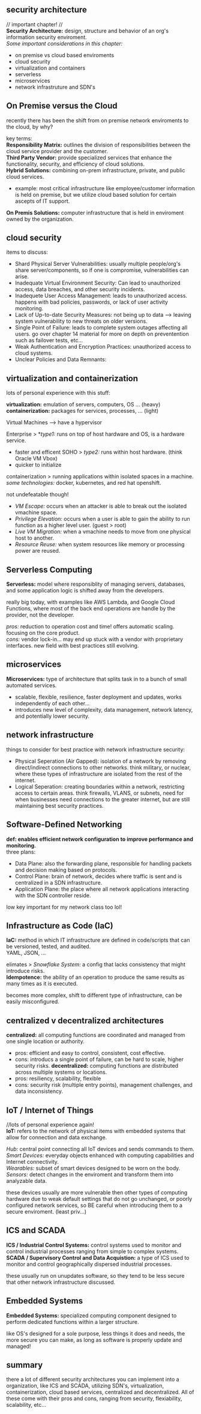 ## security architecture ##
// important chapter! // <br>
__Security Architecture:__ design, structure and behavior of an org's information security enviroment.<br>
*Some important considerations in this chapter:*
- on premise vs cloud based enviroments
- cloud security
- virtualization and containers
- serverless
- microservices
- network infrastruture and SDN's

## On Premise versus the Cloud ##
recently there has been the shift from on premise network enviroments to the cloud, by why? <br>

key terms: <br>
__Responsibility Matrix:__ outlines the division of responsibilities between the cloud service provider and the customer. <br>
__Third Party Vendor:__ provide specialized services that enhance the functionality, security, and efficiency of cloud solutions.<br>
__Hybrid Solutions:__ combining on-prem infrastructure, private, and public cloud services.<br>
- example: most critical infrastructure like employee/customer information is held on premise, but we utilize cloud based solution for certain ascepts of IT support.

__On Premis Solutions:__ computer infrastructure that is held in enviroment owned by the organization.<br>

## cloud security ## 
items to discuss:
- Shard Physical Server Vulnerabilities: usually multiple people/org's share server/components, so if one is compromise, vulnerabilities can arise.
- Inadequate Virtual Environment Security: Can lead to unauthorized access, data breaches, and other security incidents. 
- Inadequete User Access Management: leads to unauthorized access. happens with bad policies, passwords, or lack of user activity monitoring.
- Lack of Up-to-date Security Measures: not being up to data --> leaving system vulnerability to new threats on older versions.
- Single Point of Failure: leads to complete system outages affecting all users. go over chapter 14 material for more on depth on preventention such as failover tests, etc...
- Weak Authentication and Encryption Practices: unauthorized access to cloud systems.
- Unclear Policies and Data Remnants: 

## virtualization and containerization ##
lots of personal experience with this stuff: <br>

__virtualization:__ emulation of servers, computers, OS ...   (heavy) <br>
__containerization:__ packages for services, processes, ...   (light) <br>

Virtual Machines --> have a hypervisor <br>

Enterprise > **type1:* runs on top of host hardware and OS, is a hardware service. 
- faster and efficent
SOHO > *type2:* runs within host hardware. (think Oracle VM Vbox)
- quicker to initialize

containerization > running applications within isolated spaces in a machine. <br>
*some technologies:* docker, kubernetes, and red hat openshift. <br>

not undefeatable though!
- *VM Escape:* occurs when an attacker is able to break out the isolated vmachine space.
- *Privilege Elevation:* occurs when a user is able to gain the ability to run function as a higher level user. (guest > root)
- *Live VM Migration:* when a vmachine needs to move from one physical host to another.
- *Resource Reuse:* when system resources like memory or processing power are reused.

## Serverless Computing ##
__Serverless:__ model where responsiblity of managing servers, databases, and some application logic is shifted away from the developers. <br>

really big today, with examples like AWS Lambda, and Google Cloud Functions, where most of the back end operations are handle by the provider, not the developer. <br>

*pros:* reduction to operation cost and time! offers automatic scaling. focusing on the core product. <br>
*cons:* vendor lock-in... may end up stuck with a vendor with proprietary interfaces. new field with best practices still evolving. <br>

## microservices ##
__Microservices:__ type of architecture that splits task in to a bunch of small automated services. <br>
- scalable, flexible, resilience, faster deployment and updates, works independently of each other...
- introduces new level of complexity, data management, network latency, and potentially lower security.

## network infrastructure ##
things to consider for best practice with network infrastructure security: <br>
- Physical Seperation (Air Gapped): isolation of a network by removing direct/indirect connections to other networks. think military, or nuclear, where these types of infrastructure are isolated from the rest of the internet.
- Logical Seperation: creating boundaries within a network, restricting access to certain areas. think firewalls, VLANS, or subnets, need for when businesses need connections to the greater internet, but are still maintaining best security practices.

## Software-Defined Networking ##
__def: enables efficient network configuration to improve performance and monitoring.__<br>
three plans:
- Data Plane: also the forwarding plane, responsible for handling packets and decision making based on protocols.
- Control Plane: brain of network, decides where traffic is sent and is centralized in a SDN infrastructure.
- Application Plane: the place where all network applications interacting with the SDN controller reside.

low key important for my network class too lol!

## Infrastructure as Code (IaC) ##
__IaC:__ method in which IT infrastructure are defined in code/scripts that can be versioned, tested, and audited. <br>
YAML, JSON, ...

elimates > _Snowflake System:_ a config that lacks consistency that might introduce risks. <br>
__Idempotence:__ the ability of an operation to produce the same results as many times as it is executed. <br>

becomes more complex, shift to different type of infrastructure, can be easily misconfigured.

## centralized v decentralized architectures ##
__centralized:__ all computing functions are coordinated and managed from one single location or authority. <br>
- pros: efficient and easy to control, consistent, cost effective. 
- cons: introducs a single point of failure, can be hard to scale, higher security risks.
__decentralized:__ computing functions are distributed across multiple systems or locations. <br>
- pros: resiliency, scalability, flexible
- cons: security risk (multiple entry points), management challenges, and data inconsistency.

## IoT / Internet of Things ##
//lots of personal experience again! <br>
__IoT:__ refers to the network of physical items with embedded systems that allow for connection and data exchange. <br>

*Hub:* central point connecting all IoT devices and sends commands to them.<br>
*Smart Devices:* everyday objects enhanced with computing capabilities and Internet connectivity.<br>
*Wearables:* subset of smart devices designed to be worn on the body.<br>
*Sensors:* detect changes in the enviroment and transform them into analyzable data.<br>

these devices usually are more vulnerable then other types of computing hardware due to weak default settings that do not go unchanged, or poorly configured network services, so BE careful when introducing them to a secure enviroment. (least priv...)<br>

## ICS and SCADA ##
__ICS / Industrial Control Systems:__ control systems used to monitor and control industrial processes ranging from simple to complex systems. <br>
__SCADA / Supervisory Control and Data Acquistion:__ a type of ICS used to monitor and control geographically dispersed industrial processes.<br>

these usually run on unupdates software, so they tend to be less secure that other network infrastructure discussed.<br>

## Embedded Systems ##
__Embedded Systems:__ specialized computing component designed to perform dedicated functions within a larger structure. <br>

like OS's designed for a sole purpose, less things it does and needs, the more secure you can make, as long as software is properly update and managed!

## summary ##
there a lot of different security architectures you can implement into a organization, like ICS and SCADA, utilizing SDN's, virtualization, containerization, cloud based services, centralized and decentralized. All of these come with their pros and cons, ranging from security, flexiability, scalability, etc...

